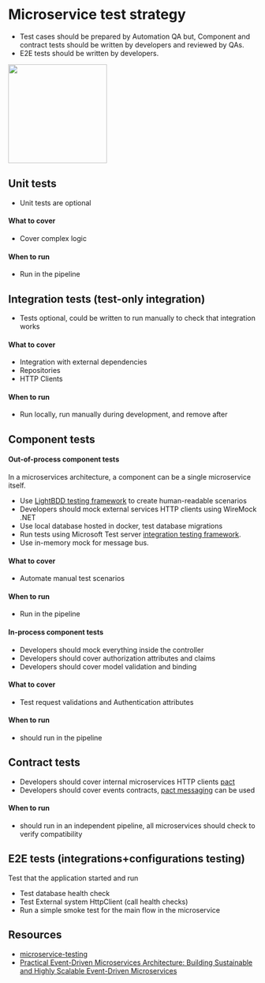 # Microservice test strategy
* Test cases should be prepared by Automation QA but, Component and contract tests should be written by developers and reviewed by QAs. 
* E2E tests should be written by developers.

<img src="https://github.com/khdevnet/testing/blob/main/docs/test-pyramid.png" width="200">

## Unit tests
* Unit tests are optional
#### What to cover
* Cover complex logic
#### When to run
* Run in the pipeline
 
## Integration tests (test-only integration)
* Tests optional, could be written to run manually to check that integration works
#### What to cover
* Integration with external dependencies
* Repositories
* HTTP Clients
#### When to run
* Run locally, run manually during development, and remove after

## Component tests
#### Out-of-process component tests
In a microservices architecture, a component can be a single microservice itself. 
* Use [LightBDD testing framework](https://github.com/LightBDD/LightBDD) to create human-readable scenarios
* Developers should mock external services HTTP clients using WireMock .NET
* Use local database hosted in docker, test database migrations
* Run tests using Microsoft Test server [integration testing framework](https://learn.microsoft.com/en-us/aspnet/core/test/integration-tests?view=aspnetcore-7.0).
* Use in-memory mock for message bus.
  
#### What to cover
* Automate manual test scenarios

#### When to run
* Run in the pipeline
  
#### In-process component tests
* Developers should mock everything inside the controller
* Developers should cover authorization attributes and claims
* Developers should cover model validation and binding
 
#### What to cover
* Test request validations and Authentication attributes

#### When to run
* should run in the pipeline

## Contract tests
* Developers should cover internal microservices HTTP clients [pact](https://github.com/pact-foundation/pact-net)
* Developers should cover events contracts, [pact messaging](https://github.com/pact-foundation/pact-net/tree/master/samples/OrdersApi) can be used 

#### When to run
* should run in an independent pipeline, all microservices should check to verify compatibility

## E2E tests (integrations+configurations testing)
Test that the application started and run
* Test database health check
* Test External system HttpClient (call health checks) 
* Run a simple smoke test for the main flow in the microservice

## Resources
* [microservice-testing](https://martinfowler.com/articles/microservice-testing/)
* [Practical Event-Driven Microservices Architecture: Building Sustainable and Highly Scalable Event-Driven Microservices](https://www.oreilly.com/library/view/practical-event-driven-microservices/9781484274682/)
